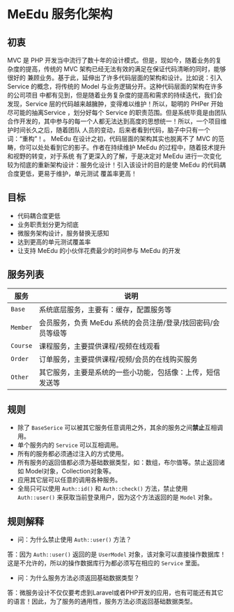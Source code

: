 # MeEdu 服务化架构

## 初衷

MVC 是 PHP 开发当中流行了数十年的设计模式。但是，现如今，随着业务的复杂度的提高，传统的 MVC 架构已经无法有效的满足在保证代码清晰的同时，能够很好的
兼顾业务。基于此，延伸出了许多代码层面的架构和设计。比如说：引入 Service 的概念，将传统的 Model 与业务逻辑分开。这种代码层面的架构在许多的公司项目
中都有见到，但是随着业务复杂度的提高和需求的持续迭代，我们会发现，Service 层的代码越来越臃肿，变得难以维护！所以，聪明的 PHPer 开始尽可能的抽离Service
，划分好每个 Service 的职责范围。但是系统毕竟是由团队合作开发的，其中参与的每一个人都无法达到高度的思想统一！所以，一个项目维护时间长久之后，随着团队
人员的变动，后来者看到代码，脑子中只有一个词：“重构”！。
MeEdu 在设计之初，代码层面的架构其实也脱离不了 MVC 的范畴，你可以处处看到它的影子。作者在持续维护 MeEdu 的过程中，随着技术提升和视野的转变，对于系统
有了更深入的了解，于是决定对 MeEdu 进行一次变化较为彻底的重新架构设计：服务化设计！引入该设计的目的是使 MeEdu 的代码耦合度更低，更易于维护，单元测试
覆盖率更高！

## 目标

+ 代码耦合度更低
+ 业务职责划分更为彻底
+ 微服务架构设计，服务替换无感知
+ 达到更高的单元测试覆盖率
+ 让支持 MeEdu 的小伙伴花费最少的时间参与 MeEdu 的开发

## 服务列表

| 服务 | 说明 |
| --- | --- |
| `Base` | 系统底层服务，主要有：缓存，配置服务等 |
| `Member` | 会员服务，负责 MeEdu 系统的会员注册/登录/找回密码/会员等级等 |
| `Course` | 课程服务，主要提供课程/视频在线观看 |
| `Order` | 订单服务，主要提供课程/视频/会员的在线购买服务 |
| `Other` | 其它服务，主要是系统的一些小功能，包括像：上传，短信发送等 |

## 规则

+ 除了 `BaseSerice` 可以被其它服务任意调用之外，其余的服务之间**禁止**互相调用。
+ 单个服务内的 `Service` 可以互相调用。
+ 所有的服务都必须通过注入的方式使用。
+ 所有服务的返回值都必须为基础数据类型，如：数组，布尔值等。禁止返回诸如 Model对象，Collection对象等。
+ 应用其它层可以任意的调用各种服务。
+ 全局只可以使用 `Auth::id()` 和 `Auth::check()` 方法，禁止使用 `Auth::user()` 来获取当前登录用户，因为这个方法返回的是 `Model` 对象。

## 规则解释

+ 问：为什么禁止使用 `Auth::user()` 方法？

答：因为 `Auth::user()` 返回的是 `UserModel` 对象，该对象可以直接操作数据库！这是不允许的，所以的操作数据库行为都必须写在相应的 `Service` 里面。

+ 问：为什么服务方法必须返回基础数据类型？

答：微服务设计不仅仅要考虑到Laravel或者PHP开发的应用，也有可能还有其它的语言！因此，为了服务的通用性，服务方法必须返回基础数据类型。


